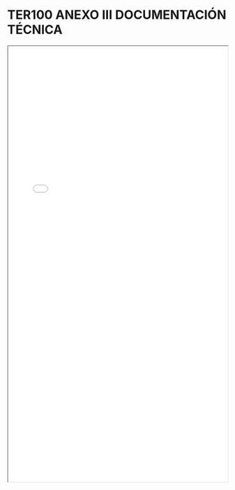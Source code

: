# TER100 ANEXO III DOCUMENTACIÓN TÉCNICA

<iframe src="../TER100 ANEXO III DOCUMENTACIÓN TÉCNICA.pdf" width="100%" height="1000px"></iframe>
